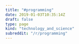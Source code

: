 ```yaml
---
title: "#programming"
date: 2019-01-03T10:35:14Z
draft: false
type: page
kind: "technology_and_science"
subreddit: "/r/programming"
---
```

